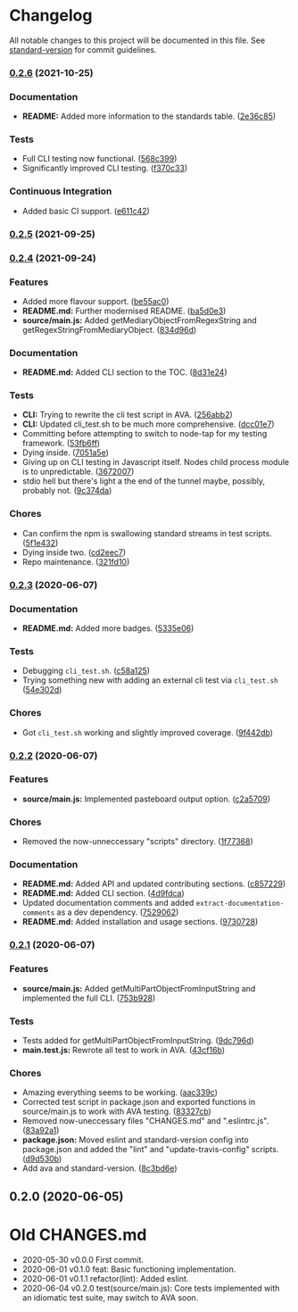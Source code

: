 # Changelog

All notable changes to this project will be documented in this file. See [standard-version](https://github.com/conventional-changelog/standard-version) for commit guidelines.

### [0.2.6](https://github.com/Anadian/regex-translator/compare/v0.2.5...v0.2.6) (2021-10-25)


### Documentation

* **README:** Added more information to the standards table. ([2e36c85](https://github.com/Anadian/regex-translator/commit/2e36c85f326bec17f58f6261b191bc7a54d72b4d))


### Tests

* Full CLI testing now functional. ([568c399](https://github.com/Anadian/regex-translator/commit/568c399dbcb31a9a371ed98ae6d9ec9c218195ab))
* Significantly improved CLI testing. ([f370c33](https://github.com/Anadian/regex-translator/commit/f370c33c53b605020a1ad6e33a55adb5eba2235b))


### Continuous Integration

* Added basic CI support. ([e611c42](https://github.com/Anadian/regex-translator/commit/e611c425a090043ec027fb1b6943837e3bd4eb1b))

### [0.2.5](https://github.com/Anadian/regex-translator/compare/v0.2.4...v0.2.5) (2021-09-25)

### [0.2.4](https://github.com/Anadian/regex-translator/compare/v0.2.3...v0.2.4) (2021-09-24)


### Features

* Added more flavour support. ([be55ac0](https://github.com/Anadian/regex-translator/commit/be55ac0b5d93d2fd1da3c3b94851ddf8dbcafd92))
* **README.md:** Further modernised README. ([ba5d0e3](https://github.com/Anadian/regex-translator/commit/ba5d0e37113069361ba2bfef8bd071c62389a236))
* **source/main.js:** Added getMediaryObjectFromRegexString and getRegexStringFromMediaryObject. ([834d96d](https://github.com/Anadian/regex-translator/commit/834d96d00f4d3f5380dcf38a09566b50d0735907))


### Documentation

* **README.md:** Added CLI section to the TOC. ([8d31e24](https://github.com/Anadian/regex-translator/commit/8d31e2447b8c300eaa409441cc4fa23454377aef))


### Tests

* **CLI:** Trying to rewrite the cli test script in AVA. ([256abb2](https://github.com/Anadian/regex-translator/commit/256abb2276cc559ce6bda6cb43c4f56c152b069f))
* **CLI:** Updated cli_test.sh to be much more comprehensive. ([dcc01e7](https://github.com/Anadian/regex-translator/commit/dcc01e7a807cab5866d5636dad8cdd141d55b216))
* Committing before attempting to switch to node-tap for my testing framework. ([53fb6ff](https://github.com/Anadian/regex-translator/commit/53fb6ff85ace6b0eabc93c0a00dcdf62f562b606))
* Dying inside. ([7051a5e](https://github.com/Anadian/regex-translator/commit/7051a5e33d9c7efe59c8f2173aa130e620e21fd4))
* Giving up on CLI testing in Javascript itself. Nodes child process module is to unpredictable. ([3672007](https://github.com/Anadian/regex-translator/commit/36720075a3faa756af80ac3c041fdd3ba10adb70))
* stdio hell but there's light a the end of the tunnel maybe, possibly, probably not. ([9c374da](https://github.com/Anadian/regex-translator/commit/9c374da5aae1d2e909e3c3e8824dc2c17e2421ee))


### Chores

* Can confirm the npm is swallowing standard streams in test scripts. ([5f1e432](https://github.com/Anadian/regex-translator/commit/5f1e4324a34b9e34526b035452ad783b248151a4))
* Dying inside two. ([cd2eec7](https://github.com/Anadian/regex-translator/commit/cd2eec79aa947a281466384ee26a8afc386240c8))
* Repo maintenance. ([321fd10](https://github.com/Anadian/regex-translator/commit/321fd10b88524d97199432ddcd5bdd27d7bf0cdd))

### [0.2.3](https://github.com/Anadian/regex-translator/compare/v0.2.2...v0.2.3) (2020-06-07)


### Documentation

* **README.md:** Added more badges. ([5335e06](https://github.com/Anadian/regex-translator/commit/5335e0608068b071cf69c927caf9098c2c50f438))


### Tests

* Debugging `cli_test.sh`. ([c58a125](https://github.com/Anadian/regex-translator/commit/c58a125b35b0af4adfd45730d0f04fda237f6cbe))
* Trying something new with adding an external cli test via `cli_test.sh` ([54e302d](https://github.com/Anadian/regex-translator/commit/54e302dc679861e06e3dc268818d66adf0c3f1c4))


### Chores

* Got `cli_test.sh` working and slightly improved coverage. ([9f442db](https://github.com/Anadian/regex-translator/commit/9f442dbc1246536643889bf1d5b3ce4e073e2dbb))

### [0.2.2](https://github.com/Anadian/regex-translator/compare/v0.2.1...v0.2.2) (2020-06-07)


### Features

* **source/main.js:** Implemented pasteboard output option. ([c2a5709](https://github.com/Anadian/regex-translator/commit/c2a57090cf79238bce00212c1bde28d0c9a99c77))


### Chores

* Removed the now-unneccessary "scripts" directory. ([1f77368](https://github.com/Anadian/regex-translator/commit/1f77368765ef4f62e500d155b42b00162b5b6759))


### Documentation

* **README.md:** Added API and updated contributing sections. ([c857229](https://github.com/Anadian/regex-translator/commit/c857229bdd6effc9fd0644a9ea8693d6a494008a))
* **README.md:** Added CLI section. ([4d9fdca](https://github.com/Anadian/regex-translator/commit/4d9fdca6d39bddf5f65f12e7e4fab7007e5944c2))
* Updated documentation comments and added `extract-documentation-comments` as a dev dependency. ([7529062](https://github.com/Anadian/regex-translator/commit/7529062baa5afcf1d0365913543d2ac55bbcc841))
* **README.md:** Added installation and usage sections. ([9730728](https://github.com/Anadian/regex-translator/commit/97307283a6e677abb504162957f5b085984f063e))

### [0.2.1](https://github.com/Anadian/regex-translator/compare/v0.2.0...v0.2.1) (2020-06-07)


### Features

* **source/main.js:** Added getMultiPartObjectFromInputString and implemented the full CLI. ([753b928](https://github.com/Anadian/regex-translator/commit/753b92880b9ccd52bb11689c83233ff56bed07c2))


### Tests

* Tests added for getMultiPartObjectFromInputString. ([9dc796d](https://github.com/Anadian/regex-translator/commit/9dc796d88d43817f7fbeeafb10626715e9cb0161))
* **main.test.js:** Rewrote all test to work in AVA. ([43cf16b](https://github.com/Anadian/regex-translator/commit/43cf16b84c97fb623afd3933ee8a3e40cba042d6))


### Chores

* Amazing everything seems to be working. ([aac339c](https://github.com/Anadian/regex-translator/commit/aac339c947dcc771e3564326835aebe8e74f5f09))
* Corrected test script in package.json and exported functions in source/main.js to work with AVA testing. ([83327cb](https://github.com/Anadian/regex-translator/commit/83327cbc37347e84689b9211cab68223861f7d41))
* Removed now-uneccessary files "CHANGES.md" and ".eslintrc.js". ([83a92a1](https://github.com/Anadian/regex-translator/commit/83a92a19fc6893aefc2f9b309f2bdb67771285b6))
* **package.json:** Moved eslint and standard-version config into package.json and added the "lint" and "update-travis-config" scripts. ([d9d530b](https://github.com/Anadian/regex-translator/commit/d9d530b0de883db763ca0279f7f15f3c5b5c39c7))
* Add ava and standard-version. ([8c3bd6e](https://github.com/Anadian/regex-translator/commit/8c3bd6e41d555ea0b6e65fb86dbc60296d3809e9))

## 0.2.0 (2020-06-05)

# Old CHANGES.md
- 2020-05-30 v0.0.0 First commit.
- 2020-06-01 v0.1.0 feat: Basic functioning implementation.
- 2020-06-01 v0.1.1 refactor(lint): Added eslint.
- 2020-06-04 v0.2.0 test(source/main.js): Core tests implemented with an idiomatic test suite, may switch to AVA soon.
